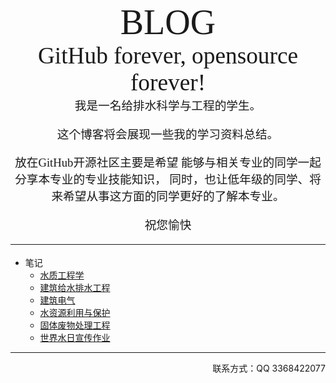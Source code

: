 <div align=center style='font-size:42.0pt;font-family:"Berlin Sans FB Demi","sans-serif"'>BLOG</div>
<div align=center style='font-size:28.0pt;mso-bidi-font-size:42.0pt;font-family:"Ink Free"'>
GitHub forever, opensource forever!
</div>
<div align=center  style="font-size:14.0pt;font-family:华文行楷;mso-hansi-font-family:宋体;mso-hansi-theme-font:&#10;major-fareast">
我是一名给排水科学与工程的学生。
 
这个博客将会展现一些我的学习资料总结。
 
放在GitHub开源社区主要是希望
能够与相关专业的同学一起分享本专业的专业技能知识，
同时，也让低年级的同学、将来希望从事这方面的同学更好的了解本专业。
 
祝您愉快
___
</div>

* 笔记
    * [水质工程学](https://marx-htf.github.io/水质工程学/水质工程学.html)
    * [建筑给水排水工程](https://marx-htf.github.io/建筑给排水/建筑给水排水工程.html)
    * [建筑电气](https://marx-htf.github.io/建筑电气/建筑电气note.html)
    * [水资源利用与保护](https://marx-htf.github.io/水资源利用与保护/水资源规划管理note.html)
    * [固体废物处理工程](https://marx-htf.github.io/固体废物/固体废物note.html)
    * [世界水日宣传作业](https://marx-htf.github.io/作业/世界水日宣传作业.html)



___
<div align=right>
联系方式：QQ 3368422077
<div>